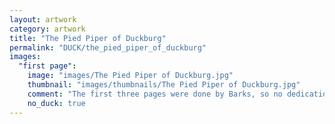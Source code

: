 ```yaml
---
layout: artwork
category: artwork
title: "The Pied Piper of Duckburg"
permalink: "DUCK/the_pied_piper_of_duckburg"
images:
  "first page":
    image: "images/The Pied Piper of Duckburg.jpg"
    thumbnail: "images/thumbnails/The Pied Piper of Duckburg.jpg"
    comment: "The first three pages were done by Barks, so no dedication."
    no_duck: true
---
```

